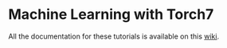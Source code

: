 Machine Learning with Torch7
============================

All the documentation for these tutorials is available on
this [wiki](http://code.cogbits.com/wiki).
